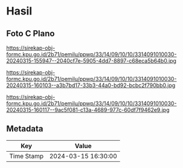 # Hasil

## Foto C Plano

https://sirekap-obj-formc.kpu.go.id/2b71/pemilu/ppwp/33/14/09/10/10/3314091010030-20240315-155947--2040cf7e-5905-4dd7-8897-c68eca5b64b0.jpg

https://sirekap-obj-formc.kpu.go.id/2b71/pemilu/ppwp/33/14/09/10/10/3314091010030-20240315-160103--a3b7bd17-33b3-44a0-bd92-bcbc2f790bb0.jpg

https://sirekap-obj-formc.kpu.go.id/2b71/pemilu/ppwp/33/14/09/10/10/3314091010030-20240315-160117--9ac5f081-c13a-4689-977c-60df7f9462e9.jpg


## Metadata

| Key        | Value               |
| ---------- | ------------------- |
| Time Stamp | 2024-03-15 16:30:00 |



